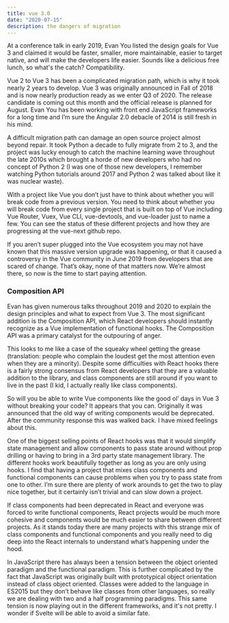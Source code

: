 ```yaml
---
title: vue 3.0
date: "2020-07-15"
description: the dangers of migration
---
```


At a conference talk in early 2019, Evan You listed the design goals for Vue 3 and claimed it would be faster, smaller, more maintainable, easier to target native, and will make the developers life easier. Sounds like a delicious free lunch, so what's the catch? Compatibility.

Vue 2 to Vue 3 has been a complicated migration path, which is why it took nearly 2 years to develop. Vue 3 was originally announced in Fall of 2018 and is now nearly production ready as we enter Q3 of 2020. The release candidate is coming out this month and the official release is planned for August. Evan You has been working with front end JavaScript frameworks for a long time and I’m sure the Angular 2.0 debacle of 2014 is still fresh in his mind.

A difficult migration path can damage an open source project almost beyond repair. It took Python a decade to fully migrate from 2 to 3, and the project was lucky enough to catch the machine learning wave throughout the late 2010s which brought a horde of new developers who had no concept of Python 2 (I was one of those new developers, I remember watching Python tutorials around 2017 and Python 2 was talked about like it was nuclear waste).

With a project like Vue you don’t just have to think about whether you will break code from a previous version. You need to think about whether you will break code from every single project that is built on top of Vue including Vue Router, Vuex, Vue CLI, vue-devtools, and vue-loader just to name a few. You can see the status of these different projects and how they are progressing at the vue-next github repo.

If you aren’t super plugged into the Vue ecosystem you may not have known that this massive version upgrade was happening, or that it caused a controversy in the Vue community in June 2019 from developers that are scared of change. That’s okay, none of that matters now. We’re almost there, so now is the time to start paying attention.

### Composition API

Evan has given numerous talks throughout 2019 and 2020 to explain the design principles and what to expect from Vue 3. The most significant addition is the Composition API, which React developers should instantly recognize as a Vue implementation of functional hooks. The Composition API was a primary catalyst for the outpouring of anger.

This looks to me like a case of the squeaky wheel getting the grease (translation: people who complain the loudest get the most attention even when they are a minority). Despite some difficulties with React hooks there is a fairly strong consensus from React developers that they are a valuable addition to the library, and class components are still around if you want to live in the past (I kid, I actually really like class components).

So will you be able to write Vue components like the good ol’ days in Vue 3 without breaking your code? It appears that you can. Originally it was announced that the old way of writing components would be deprecated. After the community response this was walked back. I have mixed feelings about this.

One of the biggest selling points of React hooks was that it would simplify state management and allow components to pass state around without prop drilling or having to bring in a 3rd party state management library. The different hooks work beautifully together as long as you are only using hooks. I find that having a project that mixes class components and functional components can cause problems when you try to pass state from one to other. I’m sure there are plenty of work arounds to get the two to play nice together, but it certainly isn’t trivial and can slow down a project.

If class components had been deprecated in React and everyone was forced to write functional components, React projects would be much more cohesive and components would be much easier to share between different projects. As it stands today there are many projects with this strange mix of class components and functional components and you really need to dig deep into the React internals to understand what’s happening under the hood.

In JavaScript there has always been a tension between the object oriented paradigm and the functional paradigm. This is further complicated by the fact that JavaScript was originally built with prototypical object orientation instead of class object oriented. Classes were added to the language in ES2015 but they don’t behave like classes from other languages, so really we are dealing with two and a half programming paradigms. This same tension is now playing out in the different frameworks, and it's not pretty. I wonder if Svelte will be able to avoid a similar fate.